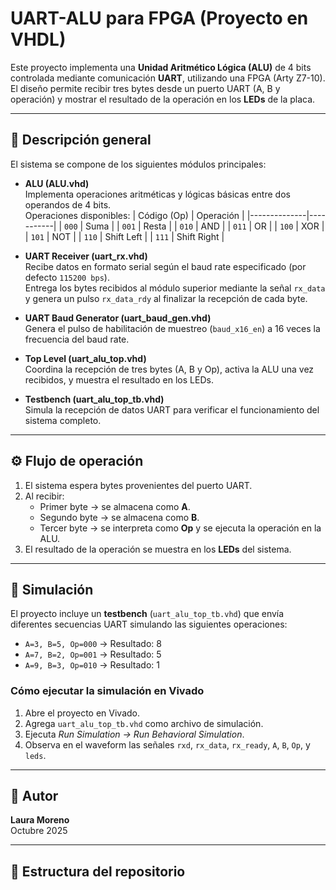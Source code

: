 # UART-ALU para FPGA (Proyecto en VHDL)

Este proyecto implementa una **Unidad Aritmético Lógica (ALU)** de 4 bits controlada mediante comunicación **UART**, utilizando una FPGA (Arty Z7-10).  
El diseño permite recibir tres bytes desde un puerto UART (A, B y operación) y mostrar el resultado de la operación en los **LEDs** de la placa.

---

## 🧩 Descripción general

El sistema se compone de los siguientes módulos principales:

- **ALU (ALU.vhd)**  
  Implementa operaciones aritméticas y lógicas básicas entre dos operandos de 4 bits.  
  Operaciones disponibles:
  | Código (Op) | Operación |
  |--------------|-----------|
  | `000` | Suma |
  | `001` | Resta |
  | `010` | AND |
  | `011` | OR |
  | `100` | XOR |
  | `101` | NOT |
  | `110` | Shift Left |
  | `111` | Shift Right |

- **UART Receiver (uart_rx.vhd)**  
  Recibe datos en formato serial según el baud rate especificado (por defecto `115200 bps`).  
  Entrega los bytes recibidos al módulo superior mediante la señal `rx_data` y genera un pulso `rx_data_rdy` al finalizar la recepción de cada byte.

- **UART Baud Generator (uart_baud_gen.vhd)**  
  Genera el pulso de habilitación de muestreo (`baud_x16_en`) a 16 veces la frecuencia del baud rate.

- **Top Level (uart_alu_top.vhd)**  
  Coordina la recepción de tres bytes (A, B y Op), activa la ALU una vez recibidos, y muestra el resultado en los LEDs.

- **Testbench (uart_alu_top_tb.vhd)**  
  Simula la recepción de datos UART para verificar el funcionamiento del sistema completo.

---

## ⚙️ Flujo de operación

1. El sistema espera bytes provenientes del puerto UART.  
2. Al recibir:
   - Primer byte → se almacena como **A**.  
   - Segundo byte → se almacena como **B**.  
   - Tercer byte → se interpreta como **Op** y se ejecuta la operación en la ALU.  
3. El resultado de la operación se muestra en los **LEDs** del sistema.

---

## 🧪 Simulación

El proyecto incluye un **testbench** (`uart_alu_top_tb.vhd`) que envía diferentes secuencias UART simulando las siguientes operaciones:

- `A=3, B=5, Op=000` → Resultado: 8  
- `A=7, B=2, Op=001` → Resultado: 5  
- `A=9, B=3, Op=010` → Resultado: 1  

### Cómo ejecutar la simulación en Vivado

1. Abre el proyecto en Vivado.  
2. Agrega `uart_alu_top_tb.vhd` como archivo de simulación.  
3. Ejecuta *Run Simulation → Run Behavioral Simulation*.  
4. Observa en el waveform las señales `rxd`, `rx_data`, `rx_ready`, `A`, `B`, `Op`, y `leds`.

---


## 🧠 Autor

**Laura Moreno**   
Octubre 2025

---

## 📁 Estructura del repositorio

